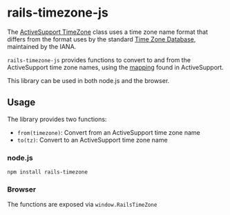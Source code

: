 # rails-timezone-js

The [ActiveSupport TimeZone](http://api.rubyonrails.org/classes/ActiveSupport/TimeZone.html) class uses a time zone name format that differs from the format uses by the standard [Time Zone Database](http://www.iana.org/time-zones), maintained by the IANA.

`rails-timezone-js` provides functions to convert to and from the ActiveSupport time zone names, using the [mapping](https://github.com/rails/rails/blob/master/activesupport/lib/active_support/values/time_zone.rb#L35-180) found in ActiveSupport.

This library can be used in both node.js and the browser.

## Usage

The library provides two functions:

* `from(timezone)`: Convert from an ActiveSupport time zone name
* `to(tz)`: Convert to an ActiveSupport time zone name

### node.js

    npm install rails-timezone

### Browser

The functions are exposed via `window.RailsTimeZone`

